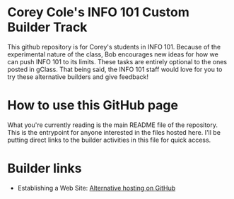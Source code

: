 # Corey Cole's INFO 101 Custom Builder Track
This github repository is for Corey's students in INFO 101. Because of the experimental nature of the class, Bob encourages new ideas for how we can push INFO 101 to its limits. These tasks are entirely optional to the ones posted in gClass. That being said, the INFO 101 staff would love for you to try these alternative builders and give feedback!

# How to use this GitHub page
What you're currently reading is the main README file of the repository. This is the entrypoint for anyone interested in the files hosted here. I'll be putting direct links to the builder activities in this file for quick access.

# Builder links
 - Establishing a Web Site: [Alternative hosting on GitHub](builders/1-alternative-hosting)